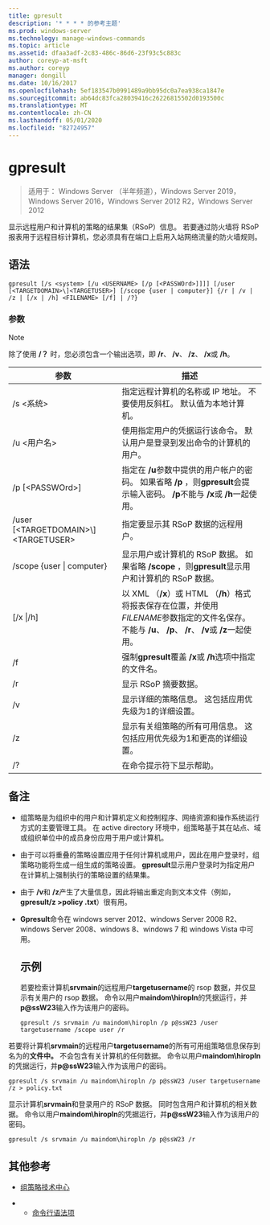 ```yaml
---
title: gpresult
description: '* * * * 的参考主题'
ms.prod: windows-server
ms.technology: manage-windows-commands
ms.topic: article
ms.assetid: dfaa3adf-2c83-486c-86d6-23f93c5c883c
author: coreyp-at-msft
ms.author: coreyp
manager: dongill
ms.date: 10/16/2017
ms.openlocfilehash: 5ef183547b0991489a9bb95dc0a7ea938ca1847e
ms.sourcegitcommit: ab64dc83fca28039416c26226815502d0193500c
ms.translationtype: MT
ms.contentlocale: zh-CN
ms.lasthandoff: 05/01/2020
ms.locfileid: "82724957"
---
```

# <a name="gpresult"></a>gpresult

> 适用于： Windows Server （半年频道），Windows Server 2019，Windows Server 2016，Windows Server 2012 R2，Windows Server 2012

显示远程用户和计算机的策略的结果集（RSoP）信息。
若要通过防火墙将 RSoP 报表用于远程目标计算机，您必须具有在端口上启用入站网络流量的防火墙规则。

## <a name="syntax"></a>语法

```
gpresult [/s <system> [/u <USERNAME> [/p [<PASSWOrd>]]]] [/user [<TARGETDOMAIN>\]<TARGETUSER>] [/scope {user | computer}] {/r | /v | /z | [/x | /h] <FILENAME> [/f] | /?}
```

### <a name="parameters"></a>参数

> [!NOTE]
> 除了使用 **/？** 时，您必须包含一个输出选项，即 **/r**、 **/v**、 **/z**、 **/x**或 **/h**。

|                参数                 |                                                                                                     描述                                                                                                      |
|------------------------------------------|----------------------------------------------------------------------------------------------------------------------------------------------------------------------------------------------------------------------|
|              /s \<系统\>               |                                                  指定远程计算机的名称或 IP 地址。 不要使用反斜杠。 默认值为本地计算机。                                                   |
|             /u \<用户名\>              |                                使用指定用户的凭据运行该命令。 默认用户是登录到发出命令的计算机的用户。                                 |
|            /p [\<PASSWOrd\>]             |            指定在 **/u**参数中提供的用户帐户的密码。 如果省略 **/p** ，则**gpresult**会提示输入密码。 **/p**不能与 **/x**或 **/h**一起使用。            |
| /user [\<TARGETDOMAIN\>\\]\<TARGETUSER\> |                                                                            指定要显示其 RSoP 数据的远程用户。                                                                             |
|      /scope {user &#124; computer}       |                                显示用户或计算机的 RSoP 数据。 如果省略 **/scope** ，则**gpresult**显示用户和计算机的 RSoP 数据。                                 |
|        [/x &#124;/h]<FILENAME>         | 以 XML （**/x**）或 HTML （**/h**）格式将报表保存在位置，并使用*FILENAME*参数指定的文件名保存。 不能与 **/u**、 **/p**、 **/r**、 **/v**或 **/z**一起使用。 |
|                    /f                    |                                                           强制**gpresult**覆盖 **/x**或 **/h**选项中指定的文件名。                                                           |
|                    /r                    |                                                                                             显示 RSoP 摘要数据。                                                                                              |
|                    /v                    |                                                    显示详细的策略信息。 这包括应用优先级为1的详细设置。                                                    |
|                    /z                    |                                     显示有关组策略的所有可用信息。 这包括应用优先级为1和更高的详细设置。                                      |
|                    /?                    |                                                                                         在命令提示符下显示帮助。                                                                                         |

## <a name="remarks"></a>备注
- 组策略是为组织中的用户和计算机定义和控制程序、网络资源和操作系统运行方式的主要管理工具。 在 active directory 环境中，组策略基于其在站点、域或组织单位中的成员身份应用于用户或计算机。
- 由于可以将重叠的策略设置应用于任何计算机或用户，因此在用户登录时，组策略功能将生成一组生成的策略设置。 **gpresult**显示用户登录时为指定用户在计算机上强制执行的策略设置的结果集。
- 由于 **/v**和 **/z**产生了大量信息，因此将输出重定向到文本文件（例如， **gpresult/z >policy .txt**）很有用。
- **Gpresult**命令在 windows server 2012、windows Server 2008 R2、windows Server 2008、windows 8、windows 7 和 windows Vista 中可用。
  ## <a name="examples"></a>示例
  若要检索计算机**srvmain**的远程用户**targetusername**的 rsop 数据，并仅显示有关用户的 rsop 数据。 命令以用户**maindom\hiropln**的凭据运行，并<strong>p@ssW23</strong>输入作为该用户的密码。

  ```
  gpresult /s srvmain /u maindom\hiropln /p p@ssW23 /user targetusername /scope user /r
  ```
  
若要将计算机**srvmain**的远程用户**targetusername**的所有可用组策略信息保存到名为的**文件中。** 不会包含有关计算机的任何数据。 命令以用户**maindom\hiropln**的凭据运行，并<strong>p@ssW23</strong>输入作为该用户的密码。

  ```
  gpresult /s srvmain /u maindom\hiropln /p p@ssW23 /user targetusername /z > policy.txt
  ```
  
显示计算机**srvmain**和登录用户的 RSoP 数据。 同时包含用户和计算机的相关数据。 命令以用户**maindom\hiropln**的凭据运行，并<strong>p@ssW23</strong>输入作为该用户的密码。

  ```
  gpresult /s srvmain /u maindom\hiropln /p p@ssW23 /r
  ```
  
## <a name="additional-references"></a>其他参考
- [组策略技术中心](https://go.microsoft.com/fwlink/?LinkID=145531)

- - [命令行语法项](command-line-syntax-key.md)
